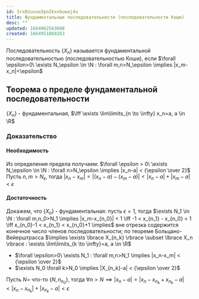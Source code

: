 ```yaml
---
id: 5rx0zuvuo3po2kxvbuwoj4u
title: Фундаментальные последовательности (последовательности Коши)
desc: ""
updated: 1664962563608
created: 1664951860263
---
```


Последовательность $\lbrace X_n \rbrace$ называется фундаментальной последовательностью (последовательностью Коши), если $\forall \epsilon>0\ \exists N_\epsilon \in \N : \forall m,n>N_\epsilon \implies |x_m-x_n|<\epsilon$

## Теорема о пределе фундаментальной последовательности

$\lbrace X_n \rbrace$ - фундаментальная, $\iff \exists \lim\limits_{n \to \infty} x_n=a, a \in \R$

### Доказательство

#### Необходимость

Из определения предела получаем: $\forall \epsilon > 0\ \exists N_\epsilon \in \N : \forall n>N_\epsilon \implies |x_n-a| < {\epsilon \over 2}$  
Пусть $n,m>N_\epsilon,$ тогда $|x_n-x_m|=|(x_n-a)-(x_m-a)| < |x_n-a| + |x_m-a| < \epsilon$

#### Достаточность

Докажем, что $\lbrace X_n \rbrace$ - фундаментальная: пусть $\epsilon = 1$, тогда $\exists N_1 \in \N : \forall m,n_0>N_1 \implies |x_m-x_{n_0}| < 1 \iff -1 < x_{n_1} - x_{n_0} < 1 \iff x_{n_0}-1 < x_{n_1} < x_{n_0}+1 \implies$ вне отрезка содержится конечное число членов последовательности; по теореме Больцано-Вейерштрасса $\implies \exists \lbrace X_{n_k} \rbrace \subset \lbrace X_n \rbrace : \exists \lim\limits_{k \to \infty}=a, a \in \R$

- $\forall \epsilon>0\ \exists N_1 : \forall m,n>N_1 \implies |x_n-x_m| < {\epsilon \over 2}$
- $\exists N_0 \forall k>N_0 \implies |X_{n_k}-a| < {\epsilon \over 2}$

Пусть $N=$ что-то $\lbrace N, n_{n_0} \rbrace$, тогда $\forall n > N \implies |x_n-a|=|x_n-x_{n_k}+x_{n_k}-a| < |x_n-x_{n_k}|+|x_{n_k}-a| < \epsilon$
